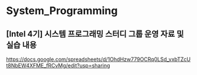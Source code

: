 # System_Programming

## [Intel 4기] 시스템 프로그래밍 스터디 그룹 운영 자료 및 실습 내용

https://docs.google.com/spreadsheets/d/1OhdHzw779OCRq0LSd_vxbTZcUt8NbEW4XFME_fRCvMg/edit?usp=sharing
